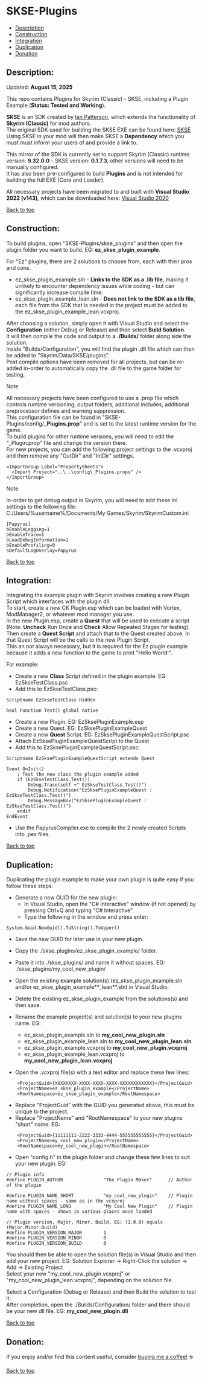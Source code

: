 # SKSE-Plugins  
  
 * [Description](#description)  
 * [Construction](#construction)  
 * [Integration](#integration)  
 * [Duplication](#duplication)  
 * [Donation](#donation)  
  
## Description:  
  
Updated: **August 15, 2025**  
  
This repo contains Plugins for Skyrim (Classic) - SKSE, including a Plugin Example (**Status: Tested and Working**).  
  
**SKSE** is an SDK created by [Ian Patterson](https://github.com/ianpatt), which extends the functionality of **Skyrim (Classic)** for mod authors.  
The original SDK used for building the SKSE EXE can be found here: [SKSE](https://skse.silverlock.org/)   
Using SKSE in your mod will then make SKSE a **Dependency** which you must must inform your users of and provide a link to.  
  
This mirror of the SDK is currently set to support Skyrim (Classic) runtime version: **9.32.0.0** - SKSE version: **0.1.7.3**, other versions will need to be manually configured.  
It has also been pre-configured to build **Plugins** and is not intended for building the full EXE (Core and Loader).  
  
All necessary projects have been migrated to and built with **Visual Studio 2022 (v143)**, which can be downloaded here: [Visual Studio 2020](https://visualstudio.microsoft.com/downloads/)   

  
[Back to top](#skse-plugins)  
  
## Construction:  
  
To build plugins, open "SKSE-Plugins/skse_plugins" and then open the plugin folder you want to build. EG: **ez_skse_plugin_example**.  
  
For "Ez" plugins, there are 2 solutions to choose from, each with their pros and cons.  
  * ez_skse_plugin_example.sln - **Links to the SDK as a .lib file**, making it unlikely to encounter dependency issues while coding - but can significantly increase compile time.
  * ez_skse_plugin_example_lean.sln - **Does not link to the SDK as a lib file**, each file from the SDK that is needed in the project must be added to the ez_skse_plugin_example_lean.vcxproj.  
  
After choosing a solution, simply open it with Visual Studio and select the **Configuration** (either Debug or Release) and then select **Build Solution**.  
It will then compile the code and output to a **./Builds/** folder along side the solution.  
Inside "Builds/Configuration", you will find the plugin .dll file which can then be added to "Skyrim/Data/SKSE/plugins".  
Post compile options have been removed for all projects, but can be re-added in-order to automatically copy the .dll file to the game folder for testing.  
  
> [!NOTE]  
> All necessary projects have been configured to use a .prop file which controls runtime versioning, output folders, additional includes, additional preprocessor defines and warning suppression.  
> This configuration file can be found in "SKSE-Plugins/config/**_Plugins.prop**" and is set to the latest runtime version for the game.  
> To build plugins for other runtime versions, you will need to edit the "_Plugin.prop" file and change the version there.  
> For new projects, you can add the following project settings to the .vcxproj and then remove any "OutDir" and "IntDir" settings.  
```
<ImportGroup Label="PropertySheets">  
  <Import Project="..\..\config\_Plugins.props" />  
</ImportGroup>  
```
  
> [!NOTE]
> In-order to get debug output in Skyrim, you will need to add these ini settings to the following file:  
> C:/Users/%username%/Documents/My Games/Skyrim/SkyrimCustom.ini  
```
[Papyrus]  
bEnableLogging=1  
bEnableTrace=1  
bLoadDebugInformation=1  
bEnableProfiling=0  
sDefaultLogOverlay=Papyrus  
```
  
[Back to top](#skse-plugins)  
  
## Integration:  
  
Integrating the example plugin with Skyrim involves creating a new Plugin Script which interfaces with the plugin dll.  
To start, create a new CK Plugin.esp which can be loaded with Vortex, ModManager2, or whatever mod manager you use.  
In the new Plugin.esp, create a **Quest** that will be used to execute a script (Note: **Uncheck** Run Once and **Check** Allow Repeated Stages for testing).  
Then create a **Quest Script** and attach that to the Quest created above. In that Quest Script will be the calls to the new Plugin Script.  
This an not always necessary, but it is required for the Ez plugin example because it adds a new function to the game to print "Hello World!".  
  
For example:  

 * Create a new **Class** Script defined in the plugin example. EG: EzSkseTestClass.psc  
 * Add this to EzSkseTestClass.psc:  
```
Scriptname EzSkseTestClass Hidden  
  
bool Function Test() global native  
``` 
 * Create a new Plugin. EG: EzSksePluginExample.esp  
 * Create a new Quest. EG: EzSksePluginExampleQuest  
 * Create a new **Quest** Script. EG: EzSksePluginExampleQuestScript.psc  
 * Attach EzSksePluginExampleQuestScript to the Quest  
 * Add this to EzSksePluginExampleQuestScript.psc:  
``` 
Scriptname EzSksePluginExampleQuestScript extends Quest  
  
Event OnInit()  
	; Test the new class the plugin example added  
	if (EzSkseTestClass.Test())  
		Debug.Trace(self +" EzSkseTestClass.Test()")  
		Debug.Notification("EzSksePluginExampleQuest : EzSkseTestClass.Test()")  
		Debug.MessageBox("EzSksePluginExampleQuest : EzSkseTestClass.Test()")  
	endif  
EndEvent  
```
 * Use the PapyrusCompiler.exe to compile the 2 newly created Scripts into .pex files.
  
[Back to top](#skse-plugins)  
  
## Duplication:  
  
Duplicating the plugin example to make your own plugin is quite easy if you follow these steps:  
 * Generate a new GUID for the new plugin:  
   * In Visual Studio, open the "C# Interactive" window (if not opened) by pressing Ctrl+Q and typing "C# Interactive".  
   * Type the following in the window and press enter:  
```
System.Guid.NewGuid().ToString().ToUpper()  
```
  
 * Save the new GUID for later use in your new plugin.  
 * Copy the ./skse_plugins/ez_skse_plugin_example/ folder.  
 * Paste it into ./skse_plugins/ and name it without spaces. EG: ./skse_plugins/my_cool_new_plugin/  
 * Open the existing example solution(s) (ez_skse_plugin_example.sln and/or ez_skse_plugin_example**_lean**.sln) in Visual Studio.  
 * Delete the existing ez_skse_plugin_example from the solutions(s) and then save.  
 * Rename the example project(s) and solution(s) to your new plugins name. EG:  
   * ez_skse_plugin_example.sln to **my_cool_new_plugin.sln**  
   * ez_skse_plugin_example_lean.sln to **my_cool_new_plugin_lean.sln**  
   * ez_skse_plugin_example.vcxproj to **my_cool_new_plugin.vcxproj**  
   * ez_skse_plugin_example_lean.vcxproj to **my_cool_new_plugin_lean.vcxproj**  
  
 * Open the .vcxproj file(s) with a text editor and replace these few lines:  
```
    <ProjectGuid>{XXXXXXXX-XXXX-XXXX-XXXX-XXXXXXXXXXXX}</ProjectGuid>  
    <ProjectName>ez_skse_plugin_example</ProjectName>  
    <RootNamespace>ez_skse_plugin_example</RootNamespace>  
```
 * Replace "ProjectGuid" with the GUID you generated above, this must be unique to the project.  
 * Replace "ProjectName" and "RootNamespace" to your new plugins "short" name. EG:  
```
    <ProjectGuid>{11111111-2222-3333-4444-555555555555}</ProjectGuid>  
    <ProjectName>my_cool_new_plugin</ProjectName>  
    <RootNamespace>my_cool_new_plugin</RootNamespace>  
```
  
 * Open "config.h" in the plugin folder and change these few lines to suit your new plugin: EG:  
```
// Plugin info  
#define PLUGIN_AUTHOR				"The Plugin Maker"		// Author of the plugin  
  
#define PLUGIN_NAME_SHORT			"my_cool_new_plugin"	// Plugin name without spaces - same as in the vcxproj  
#define PLUGIN_NAME_LONG			"My Cool New Plugin"	// Plugin name with spaces - shown in various places once loaded  
  
// Plugin version, Major, Minor, Build. EG: (1.0.0) equals (Major.Minor.Build)  
#define PLUGIN_VERSION_MAJOR		1  
#define PLUGIN_VERSION_MINOR		0  
#define PLUGIN_VERSION_BUILD		0  
```
  
You should then be able to open the solution file(s) in Visual Studio and then add your new project. EG: Solution Explorer -> Right-Click the solution -> Add -> Existing Project  
Select your new "my_cool_new_plugin.vcxproj" or "my_cool_new_plugin_lean.vcxproj", depending on the solution file.  
  
Select a Configuration (Debug or Release) and then Build the solution to test it.  
After completion, open the ./Builds/Configuration/ folder and there should be your new dll file. EG: **my_cool_new_plugin.dll**  
  
[Back to top](#skse-plugins)  
  
## Donation:  
  
If you enjoy and/or find this content useful, consider [buying me a coffee!](https://www.paypal.com/donate/?hosted_button_id=757K44LRCMVRW) :coffee:  
  
[Back to top](#skse-plugins)


